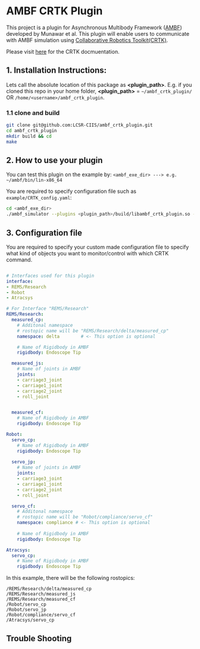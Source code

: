 # AMBF CRTK Plugin
This project is a plugin for Asynchronous Multibody Framework ([AMBF](https://github.com/WPI-AIM/ambf)) developed by Munawar et al. 
This plugin will enable users to communicate with AMBF simulation using [Collaborative Robotics Toolkit(CRTK)](https://github.com/collaborative-robotics).

Please visit [here](https://github.com/collaborative-robotics/documentation) for the CRTK docmuentation.


## 1. Installation Instructions:
Lets call the absolute location of this package as **<plugin_path>**. E.g. if you cloned this repo in your home folder, **<plugin_path>** = `~/ambf_crtk_plugin/` OR `/home/<username>/ambf_crtk_plugin`.

### 1.1 clone and build 
```bash
git clone git@github.com:LCSR-CIIS/ambf_crtk_plugin.git
cd ambf_crtk_plugin
mkdir build && cd 
make
```

## 2. How to use your plugin
You can test this plugin on the example by:
`<ambf_exe_dir> ---> e.g. ~/ambf/bin/lin-x86_64`

You are required to specify configuration file such as `example/CRTK_config.yaml`:
```bash
cd <ambf_exe_dir>
./ambf_simulator --plugins <plugin_path>/build/libambf_crtk_plugin.so --conf <plugin_path>/example/CRTK_config.yaml
```

## 3. Configuration file
You are required to specify your custom made configuration file to specify what kind of objects you want to monitor/control with which CRTK command.
```CRTK_config.yaml

# Interfaces used for this plugin
interface:
- REMS/Research
- Robot
- Atracsys

# For Interface "REMS/Research"
REMS/Research:
  measured_cp:
    # Additonal namespace
    # rostopic name will be "REMS/Research/delta/measured_cp" 
    namespace: delta        # <- This option is optional

    # Name of Rigidbody in AMBF 
    rigidbody: Endoscope Tip

  measured_js:
    # Name of joints in AMBF
    joints:
    - carriage3_joint
    - carriage1_joint
    - carriage2_joint
    - roll_joint


  measured_cf:
    # Name of Rigidbody in AMBF 
    rigidbody: Endoscope Tip

Robot:
  servo_cp:
    # Name of Rigidbody in AMBF 
    rigidbody: Endoscope Tip
  
  servo_jp:
    # Name of joints in AMBF 
    joints:
    - carriage3_joint
    - carriage1_joint
    - carriage2_joint
    - roll_joint

  servo_cf:
    # Additonal namespace
    # rostopic name will be "Robot/compliance/servo_cf" 
    namespace: compliance # <- This option is optional
    
    # Name of Rigidbody in AMBF 
    rigidbody: Endoscope Tip

Atracsys:
  servo_cp:
    # Name of Rigidbody in AMBF 
    rigidbody: Endoscope Tip
```

In this example, there will be the following rostopics:
```
/REMS/Research/delta/measured_cp
/REMS/Research/measured_js
/REMS/Research/measured_cf
/Robot/servo_cp
/Robot/servo_jp
/Robot/compliance/servo_cf
/Atracsys/servo_cp
```

## Trouble Shooting

